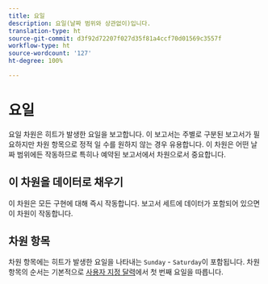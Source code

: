 ```yaml
---
title: 요일
description: 요일(날짜 범위와 상관없이)입니다.
translation-type: ht
source-git-commit: d3f92d72207f027d35f81a4ccf70d01569c3557f
workflow-type: ht
source-wordcount: '127'
ht-degree: 100%

---
```



# 요일

요일 차원은 히트가 발생한 요일을 보고합니다. 이 보고서는 주별로 구분된 보고서가 필요하지만 차원 항목으로 정적 일 수를 원하지 않는 경우 유용합니다. 이 차원은 어떤 날짜 범위에든 작동하므로 특히나 예약된 보고서에서 차원으로서 중요합니다.

## 이 차원을 데이터로 채우기

이 차원은 모든 구현에 대해 즉시 작동합니다. 보고서 세트에 데이터가 포함되어 있으면 이 차원이 작동합니다.

## 차원 항목

차원 항목에는 히트가 발생한 요일을 나타내는 `Sunday` - `Saturday`이 포함됩니다. 차원 항목의 순서는 기본적으로 [사용자 지정 달력](/help/admin/admin/custom-calendar.md)에서 첫 번째 요일을 따릅니다.
